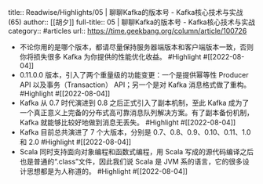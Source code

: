 title:: Readwise/Highlights/05 | 聊聊Kafka的版本号 - Kafka核心技术与实战 (65)
author:: [[胡夕]]
full-title:: 05 | 聊聊Kafka的版本号 - Kafka核心技术与实战
category:: #articles
url:: https://time.geekbang.org/column/article/100726

- 不论你用的是哪个版本，都请尽量保持服务器端版本和客户端版本一致，否则你将损失很多 Kafka 为你提供的性能优化收益。 #Highlight #[[2022-08-04]]
- 0.11.0.0 版本，引入了两个重量级的功能变更：一个是提供幂等性 Producer API 以及事务（Transaction） API；另一个是对 Kafka 消息格式做了重构。 #Highlight #[[2022-08-04]]
- Kafka 从 0.7 时代演进到 0.8 之后正式引入了副本机制，至此 Kafka 成为了一个真正意义上完备的分布式高可靠消息队列解决方案。有了副本备份机制，Kafka 就能够比较好地做到消息无丢失。 #Highlight #[[2022-08-04]]
- Kafka 目前总共演进了 7 个大版本，分别是 0.7、0.8、0.9、0.10、0.11、1.0 和 2.0 #Highlight #[[2022-08-04]]
- Scala 同时支持面向对象编程和函数式编程，用 Scala 写成的源代码编译之后也是普通的“.class”文件，因此我们说 Scala 是 JVM 系的语言，它的很多设计思想都是为人称道的。 #Highlight #[[2022-08-04]]